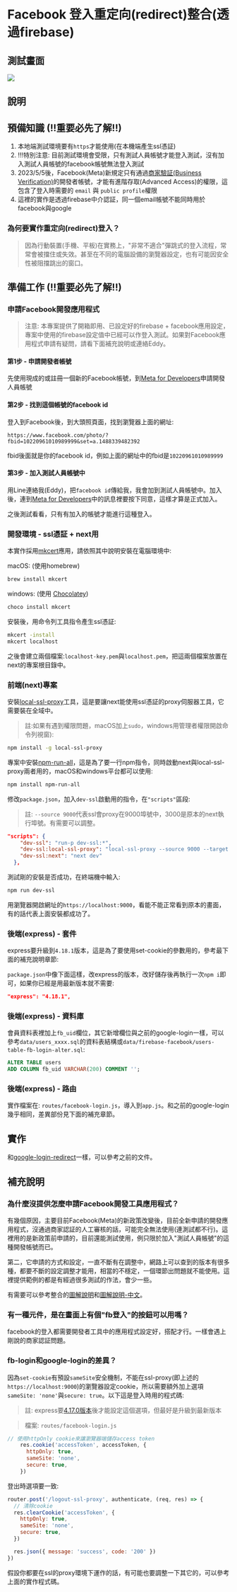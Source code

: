 # Facebook 登入重定向(redirect)整合(透過firebase)

## 測試畫面

![](imgs/fb-login-demo.gif)

## 說明

## 預備知識 (!!重要必先了解!!)

1. 本地端測試環境要有`https`才能使用(在本機端產生ssl憑証)
2. !!!特別注意: 目前測試環境會受限，只有測試人員帳號才能登入測試，沒有加入測試人員帳號的facebook帳號無法登入測試
3. 2023/5/5後，Facebook(Meta)新規定只有通過[商家驗証(Business Verification)](https://developers.facebook.com/docs/development/release/business-verification)的開發者帳號，才能有進階存取(Advanced Access)的權限，這包含了登入時需要的 `email` 與 `public profile`權限
4. 這裡的實作是透過firebase中介認証，同一個email帳號不能同時用於facebook與google

### 為何要實作重定向(redirect)登入？

> 因為行動裝置(手機、平板)在實務上，"非常不適合"彈跳式的登入流程，常常會被擋住或失效。甚至在不同的電腦設備的瀏覽器設定，也有可能因安全性被阻擋跳出的窗口。

## 準備工作 (!!重要必先了解!!)

### 申請Facebook開發應用程式

> 注意: 本專案提供了開箱即用、已設定好的firebase + facebook應用設定，專案中使用的firebase設定值中已經可以作登入測試。如果對Facebook應用程式申請有疑問，請看下面補充說明或連絡Eddy。

#### 第1步 - 申請開發者帳號

先使用現成的或註冊一個新的Facebook帳號，到[Meta for Developers](https://developers.facebook.com/)申請開發人員帳號

#### 第2步 - 找到這個帳號的facebook id

登入到Facebook後，到大頭照頁面，找到瀏覽器上面的網址:

```text
https://www.facebook.com/photo/?fbid=10220961010989999&set=a.1488339482392
```

fbid後面就是你的facebook id，例如上面的網址中的fbid是`10220961010989999`

#### 第3步 - 加入測試人員帳號中

用Line連絡我(Eddy)，把`facebook id`傳給我，我會加到測試人員帳號中。加入後，連到[Meta for Developers](https://developers.facebook.com/)中的訊息裡要按下同意，這樣才算是正式加入。

之後測試看看，只有有加入的帳號才能進行這種登入。

### 開發環境 - ssl憑証 + next用

本實作採用[mkcert](https://github.com/FiloSottile/mkcert)應用，請依照其中說明安裝在電腦環境中:

macOS: (使用homebrew)

```sh
brew install mkcert
```

windows: (使用 [Chocolatey](https://chocolatey.org/))

```sh
choco install mkcert
```

安裝後，用命令列工具指令產生ssl憑証:

```sh
mkcert -install
mkcert localhost
```

之後會建立兩個檔案:`localhost-key.pem`與`localhost.pem`，把這兩個檔案放置在next的專案根目錄中。

### 前端(next)專案

安裝[local-ssl-proxy](https://github.com/cameronhunter/local-ssl-proxy)工具，這是要讓next能使用ssl憑証的proxy伺服器工具，它需要裝在全域中。
    
> 註:如果有遇到權限問題，macOS加上`sudo`，windows用管理者權限開啟命令列視窗):

```sh
npm install -g local-ssl-proxy
```

專案中安裝[npm-run-all](https://github.com/mysticatea/npm-run-all)，這是為了要一行npm指令，同時啟動next與local-ssl-proxy兩者用的，macOS和windows平台都可以使用:

```sh
npm install npm-run-all
```

修改`package.json`，加入`dev-ssl`啟動用的指令，在`"scripts"`區段:

> 註: `--source 9000`代表ssl會proxy在9000埠號中，3000是原本的next執行埠號。有需要可以調整。

```json
"scripts": {
    "dev-ssl": "run-p dev-ssl:*",
    "dev-ssl:local-ssl-proxy": "local-ssl-proxy --source 9000 --target 3000 --cert localhost.pem --key localhost-key.pem",
    "dev-ssl:next": "next dev"
  },
```

測試剛的安裝是否成功，在終端機中輸入:

```sh
npm run dev-ssl
```

用瀏覽器開啟網址的`https://localhost:9000`，看能不能正常看到原本的畫面，有的話代表上面安裝都成功了。

### 後端(express) - 套件

express要升級到`4.18.1`版本，這是為了要使用set-cookie的參數用的，參考最下面的補充說明章節:

`package.json`中像下面這樣，改express的版本，改好儲存後再執行一次`npm i`即可，如果你已經是用最新版本就不需要:

```json
"express": "4.18.1",
```


### 後端(express) - 資料庫

會員資料表裡加上`fb_uid`欄位，其它新增欄位與之前的google-login一樣，可以參考`data/users_xxxx.sql`的資料表結構或`data/firebase-facebook/users-table-fb-login-alter.sql`:

```sql
ALTER TABLE users
ADD COLUMN fb_uid VARCHAR(200) COMMENT '';
```

### 後端(express) - 路由

實作檔案在: `routes/facebook-login.js`，導入到`app.js`。和之前的google-login幾乎相同，差異部份見下面的補充章節。

## 實作

和[google-login-redirect](./docs/google-login-redirect.md)一樣，可以參考之前的文件。

## 補充說明

### 為什麼沒提供怎麼申請Facebook開發工具應用程式？

有幾個原因，主要目前Facebook(Meta)的新政策改變後，目前全新申請的開發應用程式，沒通過商家認証的人工審核的話，可能完全無法使用(連測試都不行)。這裡用的是新政策前申請的，目前還能測試使用，例只限於加入"測試人員帳號"的這種開發帳號而已。

第二，它申請的方式和設定，一直不斷有在調整中，網路上可以查到的版本有很多種，都要不斷的設定調整才能用，相當的不穩定，一個環節出問題就不能使用。這裡提供範例的都是有經過很多測試的作法，會少一些。

有需要可以參考整合的[圖解說明](https://menubar.io/firebase-facebook-login-react)和[圖解說明-中文](https://www.letswrite.tw/firebase-auth-google-fb/)。

### 有一種元件，是在畫面上有個"fb登入"的按鈕可以用嗎？

facebook的登入都需要開發者工具中的應用程式設定好，搭配才行。一樣會遇上剛說的商家認証問題。

### fb-login和google-login的差異？

因為`set-cookie`有預設`sameSite`安全機制，不能在ssl-proxy(即上述的`https://localhost:9000`)的瀏覽器設定cookie，所以需要額外加上選項`sameSite: 'none'`與`secure: true`。以下這是登入時用的程式碼:

> 註: express要[4.17.0版本](https://expressjs.com/en/changelog/4x.html#4.17.0)後才能設定這個選項，但最好是升級到最新版本

> 檔案: `routes/facebook-login.js`

```js
// 使用httpOnly cookie來讓瀏覽器端儲存access token
    res.cookie('accessToken', accessToken, {
      httpOnly: true,
      sameSite: 'none',
      secure: true,
    })
```

登出時選項要一致:

```js
router.post('/logout-ssl-proxy', authenticate, (req, res) => {
  // 清除cookie
  res.clearCookie('accessToken', {
    httpOnly: true,
    sameSite: 'none',
    secure: true,
  })

  res.json({ message: 'success', code: '200' })
})
```

假設你都要在ssl的proxy環境下運作的話，有可能也要調整一下其它的，可以參考上面的實作程式碼。
